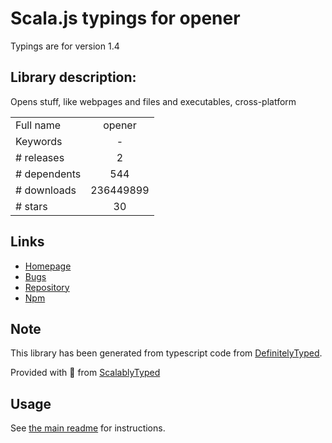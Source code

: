 
# Scala.js typings for opener

Typings are for version 1.4

## Library description:
Opens stuff, like webpages and files and executables, cross-platform

|                    |                 |
| ------------------ | :-------------: |
| Full name          | opener |
| Keywords           | - |
| # releases         | 2 |
| # dependents       | 544 |
| # downloads        | 236449899 |
| # stars            | 30 |

## Links
- [Homepage](https://github.com/domenic/opener#readme)
- [Bugs](https://github.com/domenic/opener/issues)
- [Repository](https://github.com/domenic/opener)
- [Npm](https://www.npmjs.com/package/opener)
    


## Note
This library has been generated from typescript code from [DefinitelyTyped](https://definitelytyped.org).

Provided with :purple_heart: from [ScalablyTyped](https://github.com/oyvindberg/ScalablyTyped)

## Usage
See [the main readme](../../readme.md) for instructions.


